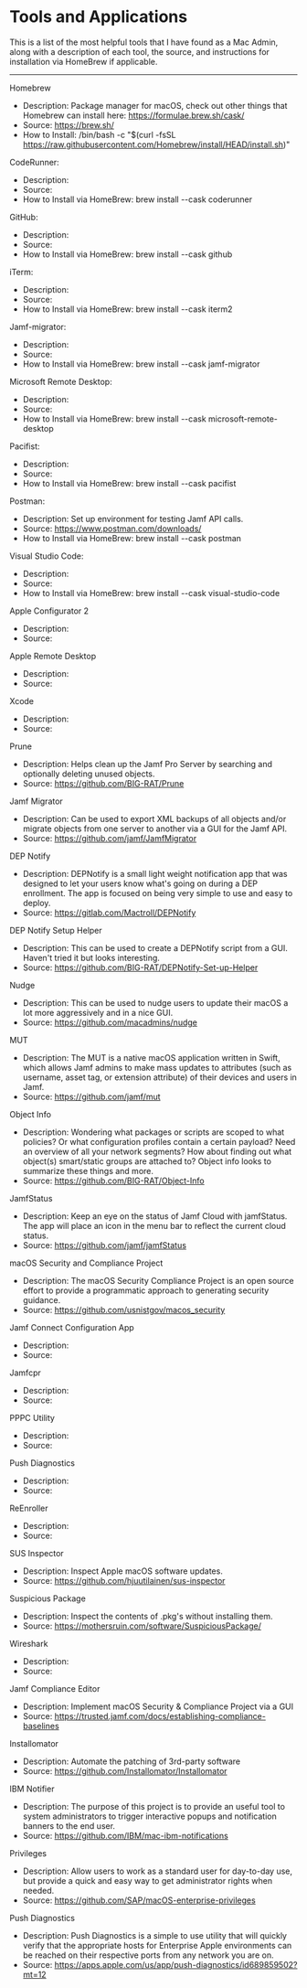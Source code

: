 # Tools and Applications
This is a list of the most helpful tools that I have found as a Mac Admin, along with a description of each tool, the source, and instructions for installation via HomeBrew if applicable.

-----

Homebrew
  - Description: Package manager for macOS, check out other things that Homebrew can install here: https://formulae.brew.sh/cask/
  - Source: https://brew.sh/
  - How to Install: /bin/bash -c "$(curl -fsSL https://raw.githubusercontent.com/Homebrew/install/HEAD/install.sh)"

CodeRunner:
  - Description:
  - Source:
  - How to Install via HomeBrew: brew install --cask coderunner
  
GitHub:
  - Description:
  - Source:
  - How to Install via HomeBrew: brew install --cask github

iTerm:
  - Description:
  - Source:
  - How to Install via HomeBrew: brew install --cask iterm2

Jamf-migrator:
  - Description:
  - Source:
  - How to Install via HomeBrew: brew install --cask jamf-migrator

Microsoft Remote Desktop:
  - Description:
  - Source:
  - How to Install via HomeBrew: brew install --cask microsoft-remote-desktop

Pacifist:
  - Description:
  - Source:
  - How to Install via HomeBrew: brew install --cask pacifist

Postman:
  - Description: Set up environment for testing Jamf API calls.
  - Source: https://www.postman.com/downloads/
  - How to Install via HomeBrew: brew install --cask postman

Visual Studio Code:
  - Description:
  - Source:
  - How to Install via HomeBrew: brew install --cask visual-studio-code

Apple Configurator 2
  - Description:
  - Source:
  
Apple Remote Desktop
  - Description:
  - Source:
  
Xcode
  - Description:
  - Source:
  
Prune
  - Description: Helps clean up the Jamf Pro Server by searching and optionally deleting unused objects.
  - Source: https://github.com/BIG-RAT/Prune
  
Jamf Migrator
  - Description: Can be used to export XML backups of all objects and/or migrate objects from one server to another via a GUI for the Jamf API.
  - Source: https://github.com/jamf/JamfMigrator

DEP Notify
  - Description: DEPNotify is a small light weight notification app that was designed to let your users know what's going on during a DEP enrollment. The app is focused on being very simple to use and easy to deploy.
  - Source: https://gitlab.com/Mactroll/DEPNotify
  
DEP Notify Setup Helper
  - Description: This can be used to create a DEPNotify script from a GUI. Haven't tried it but looks interesting.
  - Source: https://github.com/BIG-RAT/DEPNotify-Set-up-Helper

Nudge
  - Description: This can be used to nudge users to update their macOS a lot more aggressively and in a nice GUI.
  - Source: https://github.com/macadmins/nudge
 
MUT
  - Description: The MUT is a native macOS application written in Swift, which allows Jamf admins to make mass updates to attributes (such as username, asset tag, or extension attribute) of their devices and users in Jamf.
  - Source: https://github.com/jamf/mut
  
Object Info
  - Description: Wondering what packages or scripts are scoped to what policies? Or what configuration profiles contain a certain payload? Need an overview of all your network segments? How about finding out what object(s) smart/static groups are attached to? Object info looks to summarize these things and more.
  - Source: https://github.com/BIG-RAT/Object-Info

JamfStatus
  - Description: Keep an eye on the status of Jamf Cloud with jamfStatus. The app will place an icon in the menu bar to reflect the current cloud status.
  - Source: https://github.com/jamf/jamfStatus
  
macOS Security and Compliance Project
  - Description: The macOS Security Compliance Project is an open source effort to provide a programmatic approach to generating security guidance.
  - Source: https://github.com/usnistgov/macos_security
  
Jamf Connect Configuration App
  - Description: 
  - Source: 

Jamfcpr
  - Description: 
  - Source: 
  
PPPC Utility
  - Description: 
  - Source: 
  
Push Diagnostics
  - Description: 
  - Source: 

ReEnroller
  - Description: 
  - Source: 
  
SUS Inspector
  - Description: Inspect Apple macOS software updates.
  - Source: https://github.com/hjuutilainen/sus-inspector
  
Suspicious Package
  - Description: Inspect the contents of .pkg's without installing them.
  - Source: https://mothersruin.com/software/SuspiciousPackage/
  
Wireshark
  - Description: 
  - Source: 

Jamf Compliance Editor
  - Description: Implement macOS Security & Compliance Project via a GUI
  - Source: https://trusted.jamf.com/docs/establishing-compliance-baselines

Installomator
  - Description: Automate the patching of 3rd-party software
  - Source: https://github.com/Installomator/Installomator

IBM Notifier
  - Description: The purpose of this project is to provide an useful tool to system administrators to trigger interactive popups and notification banners to the end user.
  - Source: https://github.com/IBM/mac-ibm-notifications

Privileges
  - Description: Allow users to work as a standard user for day-to-day use, but provide a quick and easy way to get administrator rights when needed.
  - Source: https://github.com/SAP/macOS-enterprise-privileges

Push Diagnostics
  - Description: Push Diagnostics is a simple to use utility that will quickly verify that the appropriate hosts for Enterprise Apple environments can be reached on their respective ports from any network you are on.
  - Source: https://apps.apple.com/us/app/push-diagnostics/id689859502?mt=12
